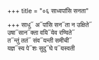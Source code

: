 +++
title = "०६ साध्वपांसि सनता"

+++
साधु᳓ अ᳓पांसि सन᳓ता न उक्षिते᳓  
उषा᳓सान᳓क्ता वयि᳓येव रण्विते᳓  
त᳓न्तुं ततं᳓ संव᳓यन्ती समीची᳓  
यज्ञ᳓स्य पे᳓शः सुदु᳓घे प᳓यस्वती